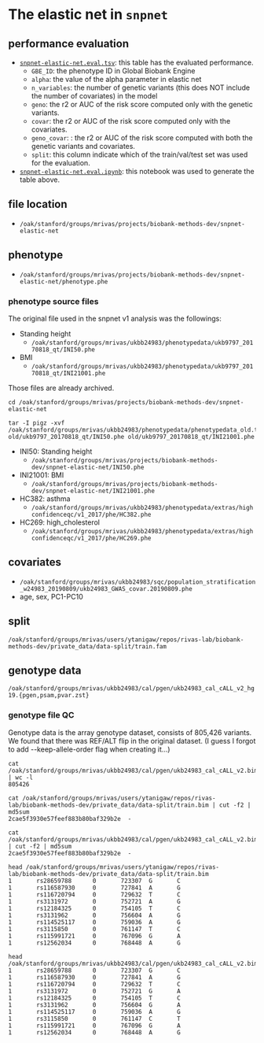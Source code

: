 # The elastic net in `snpnet`

## performance evaluation

- [`snpnet-elastic-net.eval.tsv`](snpnet-elastic-net.eval.tsv): this table has the evaluated performance.
  - `GBE_ID`: the phenotype ID in Global Biobank Engine
  - `alpha`: the value of the alpha parameter in elastic net
  - `n_variables`: the number of genetic variants (this does NOT include the number of covariates) in the model
  - `geno`: the r2 or AUC of the risk score computed only with the genetic variants.
  - `covar`: the r2 or AUC of the risk score computed only with the covariates.
  - `geno_covar`: : the r2 or AUC of the risk score computed with both the genetic variants and covariates.
  - `split`: this column indicate which of the train/val/test set was used for the evaluation.
- [`snpnet-elastic-net.eval.ipynb`](snpnet-elastic-net.eval.ipynb): this notebook was used to generate the table above.

## file location

- `/oak/stanford/groups/mrivas/projects/biobank-methods-dev/snpnet-elastic-net`

## phenotype

- `/oak/stanford/groups/mrivas/projects/biobank-methods-dev/snpnet-elastic-net/phenotype.phe`

### phenotype source files

The original file used in the snpnet v1 analysis was the followings:

- Standing height
  - `/oak/stanford/groups/mrivas/ukbb24983/phenotypedata/ukb9797_20170818_qt/INI50.phe`
- BMI
  - `/oak/stanford/groups/mrivas/ukbb24983/phenotypedata/ukb9797_20170818_qt/INI21001.phe`

Those files are already archived.

```{bash}
cd /oak/stanford/groups/mrivas/projects/biobank-methods-dev/snpnet-elastic-net

tar -I pigz -xvf /oak/stanford/groups/mrivas/ukbb24983/phenotypedata/phenotypedata_old.tar.gz old/ukb9797_20170818_qt/INI50.phe old/ukb9797_20170818_qt/INI21001.phe
```

- INI50: Standing height
  - `/oak/stanford/groups/mrivas/projects/biobank-methods-dev/snpnet-elastic-net/INI50.phe`
- INI21001: BMI
  - `/oak/stanford/groups/mrivas/projects/biobank-methods-dev/snpnet-elastic-net/INI21001.phe`
- HC382: asthma
  - `/oak/stanford/groups/mrivas/ukbb24983/phenotypedata/extras/highconfidenceqc/v1_2017/phe/HC382.phe`
- HC269: high_cholesterol
  - `/oak/stanford/groups/mrivas/ukbb24983/phenotypedata/extras/highconfidenceqc/v1_2017/phe/HC269.phe`

## covariates

- `/oak/stanford/groups/mrivas/ukbb24983/sqc/population_stratification_w24983_20190809/ukb24983_GWAS_covar.20190809.phe`
- age, sex, PC1-PC10

## split

`/oak/stanford/groups/mrivas/users/ytanigaw/repos/rivas-lab/biobank-methods-dev/private_data/data-split/train.fam`

## genotype data

`/oak/stanford/groups/mrivas/ukbb24983/cal/pgen/ukb24983_cal_cALL_v2_hg19.{pgen,psam,pvar.zst}`

### genotype file QC

Genotype data is the array genotype dataset, consists of 805,426 variants.
We found that there was REF/ALT flip in the original dataset.
(I guess I forgot to add --keep-allele-order flag when creating it...)

```{bash}
cat /oak/stanford/groups/mrivas/ukbb24983/cal/pgen/ukb24983_cal_cALL_v2.bim | wc -l
805426

cat /oak/stanford/groups/mrivas/users/ytanigaw/repos/rivas-lab/biobank-methods-dev/private_data/data-split/train.bim | cut -f2 | md5sum
2cae5f3930e57feef883b80baf329b2e  -

cat /oak/stanford/groups/mrivas/ukbb24983/cal/pgen/ukb24983_cal_cALL_v2.bim | cut -f2 | md5sum
2cae5f3930e57feef883b80baf329b2e  -

head /oak/stanford/groups/mrivas/users/ytanigaw/repos/rivas-lab/biobank-methods-dev/private_data/data-split/train.bim
1       rs28659788      0       723307  G       C
1       rs116587930     0       727841  A       G
1       rs116720794     0       729632  T       C
1       rs3131972       0       752721  A       G
1       rs12184325      0       754105  T       C
1       rs3131962       0       756604  A       G
1       rs114525117     0       759036  A       G
1       rs3115850       0       761147  T       C
1       rs115991721     0       767096  G       A
1       rs12562034      0       768448  A       G

head /oak/stanford/groups/mrivas/ukbb24983/cal/pgen/ukb24983_cal_cALL_v2.bim
1       rs28659788      0       723307  G       C
1       rs116587930     0       727841  A       G
1       rs116720794     0       729632  T       C
1       rs3131972       0       752721  G       A
1       rs12184325      0       754105  T       C
1       rs3131962       0       756604  G       A
1       rs114525117     0       759036  A       G
1       rs3115850       0       761147  C       T
1       rs115991721     0       767096  G       A
1       rs12562034      0       768448  A       G
```
